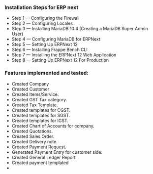 ### Installation Steps for ERP next

- Step 1 — Configuring the Firewall
- Step 2 — Configuring Locales
- Step 3 — Installing MariaDB 10.4 (Creating a MariaDB Super Admin User)
- Step 4 — Configuring MariaDB for ERPNext
- Step 5 — Setting Up ERPNext 12
- Step 6 — Installing Frappe Bench CLI
- Step 7 — Installing the ERPNext 12 Web Application
- Step 8 — Setting Up ERPNext 12 For Production


### Features implemented and tested:

 - Created Company
 - Created Customer 
 - Created Items/Service.
 - Created GST Tax category.
 - Created Tax Template.
 - Created templates for CGST.
 - Created templates for SGST.
 - Created templates for IGST.
 - Created Chart of Accounts for company.
 - Created Quotations.
 - Created Sales Order.
 - Created Delivery note.
 - Created Payment Request.
 - Generated Payment Entry for customer side.
 - Created General Ledger Report
 - Created payment templated
 -
 
 


